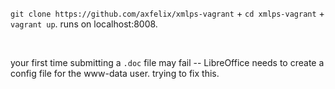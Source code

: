 `git clone https://github.com/axfelix/xmlps-vagrant` + `cd xmlps-vagrant` + `vagrant up`. runs on localhost:8008.

 

your first time submitting a `.doc` file may fail -- LibreOffice needs to create a config file for the www-data user. trying to fix this.
